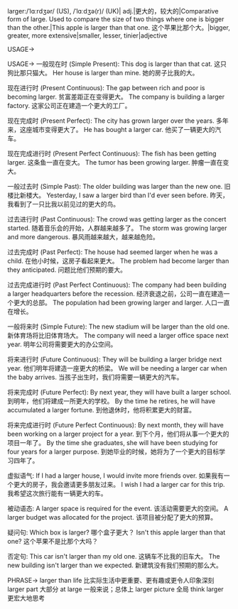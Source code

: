 larger:/ˈlɑːrdʒər/ (US), /ˈlɑːdʒə(r)/ (UK)| adj.|更大的，较大的|Comparative form of large.  Used to compare the size of two things where one is bigger than the other.|This apple is larger than that one. 这个苹果比那个大。|bigger, greater, more extensive|smaller, lesser, tinier|adjective


USAGE->

USAGE->
一般现在时 (Simple Present):
This dog is larger than that cat. 这只狗比那只猫大。
Her house is larger than mine. 她的房子比我的大。

现在进行时 (Present Continuous):
The gap between rich and poor is becoming larger. 贫富差距正在变得更大。
The company is building a larger factory.  这家公司正在建造一个更大的工厂。

现在完成时 (Present Perfect):
The city has grown larger over the years. 多年来，这座城市变得更大了。
He has bought a larger car. 他买了一辆更大的汽车。

现在完成进行时 (Present Perfect Continuous):
The fish has been getting larger. 这条鱼一直在变大。
The tumor has been growing larger. 肿瘤一直在变大。

一般过去时 (Simple Past):
The older building was larger than the new one.  旧楼比新楼大。
Yesterday, I saw a larger bird than I'd ever seen before. 昨天，我看到了一只比我以前见过的更大的鸟。

过去进行时 (Past Continuous):
The crowd was getting larger as the concert started.  随着音乐会的开始，人群越来越多了。
The storm was growing larger and more dangerous.  暴风雨越来越大，越来越危险。

过去完成时 (Past Perfect):
The house had seemed larger when he was a child.  在他小时候，这房子看起来更大。
The problem had become larger than they anticipated. 问题比他们预期的要大。

过去完成进行时 (Past Perfect Continuous):
The company had been building a larger headquarters before the recession.  经济衰退之前，公司一直在建造一个更大的总部。
The population had been growing larger and larger. 人口一直在增长。


一般将来时 (Simple Future):
The new stadium will be larger than the old one.  新体育场将比旧体育场大。
The company will need a larger office space next year.  明年公司将需要更大的办公空间。

将来进行时 (Future Continuous):
They will be building a larger bridge next year.  他们明年将建造一座更大的桥梁。
We will be needing a larger car when the baby arrives.  当孩子出生时，我们将需要一辆更大的汽车。

将来完成时 (Future Perfect):
By next year, they will have built a larger school.  到明年，他们将建成一所更大的学校。
By the time he retires, he will have accumulated a larger fortune.  到他退休时，他将积累更大的财富。

将来完成进行时 (Future Perfect Continuous):
By next month, they will have been working on a larger project for a year.  到下个月，他们将从事一个更大的项目一年了。
By the time she graduates, she will have been studying for four years for a larger purpose. 到她毕业的时候，她将为了一个更大的目标学习四年了。

虚拟语气:
If I had a larger house, I would invite more friends over. 如果我有一个更大的房子，我会邀请更多朋友过来。
I wish I had a larger car for this trip. 我希望这次旅行能有一辆更大的车。

被动语态:
A larger space is required for the event.  该活动需要更大的空间。
A larger budget was allocated for the project.  该项目被分配了更大的预算。

疑问句:
Which box is larger?  哪个盒子更大？
Isn't this apple larger than that one? 这个苹果不是比那个大吗？

否定句:
This car isn't larger than my old one.  这辆车不比我的旧车大。
The new building isn't larger than we expected.  新建筑没有我们预期的那么大。

PHRASE->
larger than life  比实际生活中更重要、更有趣或更令人印象深刻
larger part  大部分
at large  一般来说；总体上
larger picture  全局
think larger  更宏大地思考
